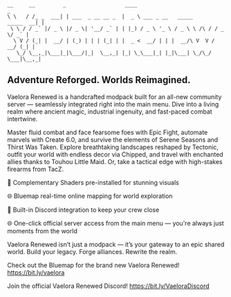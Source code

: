 ```
__     __         _                   ____                                  _ 
\ \   / /_ _  ___| | ___  _ __ __ _  |  _ \ ___ _ __   _____      _____  __| |
 \ \ / / _` |/ _ \ |/ _ \| '__/ _` | | |_) / _ \ '_ \ / _ \ \ /\ / / _ \/ _` |
  \ V / (_| |  __/ | (_) | | | (_| | |  _ <  __/ | | |  __/\ V  V /  __/ (_| |
   \_/ \__,_|\___|_|\___/|_|  \__,_| |_| \_\___|_| |_|\___| \_/\_/ \___|\__,_|
```

## Adventure Reforged. Worlds Reimagined.

Vaelora Renewed is a handcrafted modpack built for an all-new community server — seamlessly integrated right into the main menu. Dive into a living realm where ancient magic, industrial ingenuity, and fast-paced combat intertwine.

Master fluid combat and face fearsome foes with Epic Fight, automate marvels with Create 6.0, and survive the elements of Serene Seasons and Thirst Was Taken. Explore breathtaking landscapes reshaped by Tectonic, outfit your world with endless decor via Chipped, and travel with enchanted allies thanks to Touhou Little Maid. Or, take a tactical edge with high-stakes firearms from TacZ.

🔷 Complementary Shaders pre-installed for stunning visuals

🌐 Bluemap real-time online mapping for world exploration

💬 Built-in Discord integration to keep your crew close

🌐 One-click official server access from the main menu — you're always just moments from the world

Vaelora Renewed isn’t just a modpack — it’s your gateway to an epic shared world.
Build your legacy. Forge alliances. Rewrite the realm.

Check out the Bluemap for the brand new Vaelora Renewed! https://bit.ly/vaelora

Join the official Vaelora Renewed Discord! https://bit.ly/VaeloraDiscord
